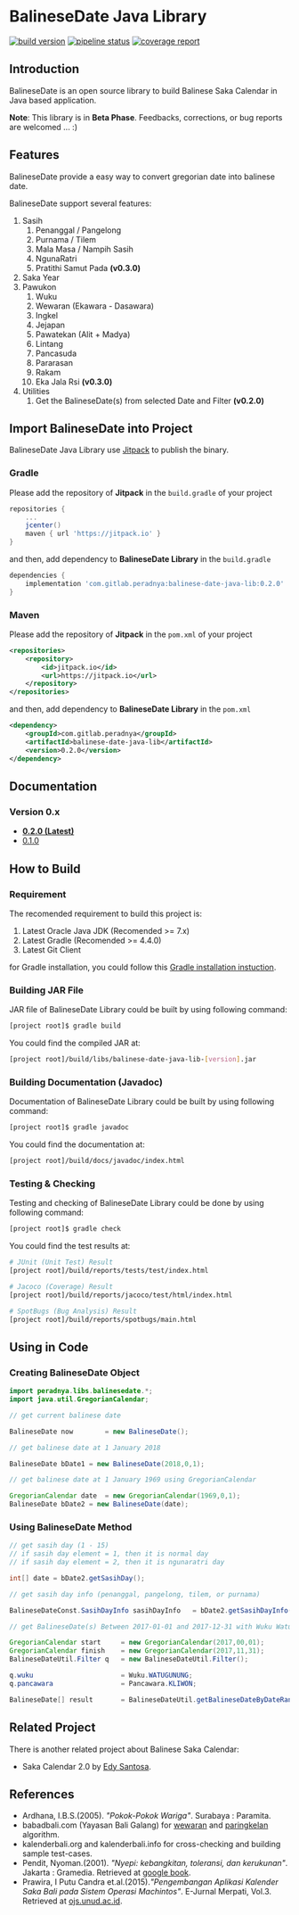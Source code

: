 # BalineseDate Java Library

[![build version](https://jitpack.io/v/com.gitlab.peradnya/balinese-date-java-lib.svg)](https://jitpack.io/#com.gitlab.peradnya/balinese-date-java-lib)
[![pipeline status](https://gitlab.com/peradnya/balinese-date-java-lib/badges/master/pipeline.svg)](https://gitlab.com/peradnya/balinese-date-java-lib/commits/master)
[![coverage report](https://gitlab.com/peradnya/balinese-date-java-lib/badges/master/coverage.svg)](https://gitlab.com/peradnya/balinese-date-java-lib/commits/master)

## Introduction

BalineseDate is an open source library to build Balinese Saka Calendar in Java based application.

**Note**: This library is in **Beta Phase**. Feedbacks, corrections, or bug reports are welcomed ... :)

## Features

BalineseDate provide a easy way to convert gregorian date into balinese date.

BalineseDate support several features:

1. Sasih
    1. Penanggal / Pangelong
    2. Purnama / Tilem
    3. Mala Masa / Nampih Sasih
    4. NgunaRatri
    5. Pratithi Samut Pada __(v0.3.0)__
2. Saka Year
3. Pawukon
    1. Wuku
    2. Wewaran (Ekawara - Dasawara)
    3. Ingkel
    4. Jejapan
    5. Pawatekan (Alit + Madya)
    6. Lintang
    7. Pancasuda
    8. Pararasan
    9. Rakam
    10. Eka Jala Rsi __(v0.3.0)__
4. Utilities
    1. Get the BalineseDate(s) from selected Date and Filter __(v0.2.0)__

## Import BalineseDate into Project

BalineseDate Java Library use [Jitpack](https://jitpack.io/#com.gitlab.peradnya/balinese-date-java-lib) to publish the binary.

### Gradle

Please add the repository of __Jitpack__ in the ```build.gradle``` of your project

```groovy
repositories {
    ...
    jcenter()
    maven { url 'https://jitpack.io' }
}
```

and then, add dependency to __BalineseDate Library__ in the ```build.gradle```

```groovy
dependencies {
    implementation 'com.gitlab.peradnya:balinese-date-java-lib:0.2.0'
}
```

### Maven

Please add the repository of __Jitpack__ in the ```pom.xml``` of your project

```xml
<repositories>
    <repository>
        <id>jitpack.io</id>
        <url>https://jitpack.io</url>
    </repository>
</repositories>
```

and then, add dependency to __BalineseDate Library__ in the ```pom.xml```

```xml
<dependency>
    <groupId>com.gitlab.peradnya</groupId>
    <artifactId>balinese-date-java-lib</artifactId>
    <version>0.2.0</version>
</dependency>
```

## Documentation

### Version 0.x

* [__0.2.0 (Latest)__](https://jitpack.io/com/gitlab/peradnya/balinese-date-java-lib/0.2.0/javadoc/)
* [0.1.0](https://jitpack.io/com/gitlab/peradnya/balinese-date-java-lib/0.1.0/javadoc/)

## How to Build

### Requirement

The recomended requirement to build this project is:

1. Latest Oracle Java JDK (Recomended >= 7.x)
2. Latest Gradle (Recomended >= 4.4.0)
3. Latest Git Client

for Gradle installation, you could follow this [Gradle installation instuction](https://gradle.org/install/).

### Building JAR File

JAR file of BalineseDate Library could be built by using following command:

```sh
[project root]$ gradle build
```

You could find the compiled JAR at:

```sh
[project root]/build/libs/balinese-date-java-lib-[version].jar
```

### Building Documentation (Javadoc)

Documentation of BalineseDate Library could be built by using following command:

```sh
[project root]$ gradle javadoc
```

You could find the documentation at:

```sh
[project root]/build/docs/javadoc/index.html
```

### Testing & Checking

Testing and checking of BalineseDate Library could be done by using following command:

```sh
[project root]$ gradle check
```

You could find the test results at:

```sh
# JUnit (Unit Test) Result
[project root]/build/reports/tests/test/index.html

# Jacoco (Coverage) Result
[project root]/build/reports/jacoco/test/html/index.html

# SpotBugs (Bug Analysis) Result
[project root]/build/reports/spotbugs/main.html
```

## Using in Code

### Creating BalineseDate Object

```java
import peradnya.libs.balinesedate.*;
import java.util.GregorianCalendar;

// get current balinese date

BalineseDate now        = new BalineseDate();

// get balinese date at 1 January 2018

BalineseDate bDate1 = new BalineseDate(2018,0,1);

// get balinese date at 1 January 1969 using GregorianCalendar

GregorianCalendar date  = new GregorianCalendar(1969,0,1);
BalineseDate bDate2 = new BalineseDate(date);
```

### Using BalineseDate Method

```java
// get sasih day (1 - 15)
// if sasih day element = 1, then it is normal day
// if sasih day element = 2, then it is ngunaratri day

int[] date = bDate2.getSasihDay();

// get sasih day info (penanggal, pangelong, tilem, or purnama)

BalineseDateConst.SasihDayInfo sasihDayInfo   = bDate2.getSasihDayInfo();

// get BalineseDate(s) Between 2017-01-01 and 2017-12-31 with Wuku Watugunung and Pancawara Kliwon

GregorianCalendar start     = new GregorianCalendar(2017,00,01);
GregorianCalendar finish    = new GregorianCalendar(2017,11,31);
BalineseDateUtil.Filter q   = new BalineseDateUtil.Filter();

q.wuku                      = Wuku.WATUGUNUNG;
q.pancawara                 = Pancawara.KLIWON;

BalineseDate[] result       = BalineseDateUtil.getBalineseDateByDateRange(q, start, finish);
```

## Related Project

There is another related project about Balinese Saka Calendar:

* Saka Calendar 2.0 by [Edy Santosa](https://github.com/edysantosa/sakacalendar).

## References

* Ardhana, I.B.S.(2005). *"Pokok-Pokok Wariga"*. Surabaya : Paramita.
* babadbali.com (Yayasan Bali Galang) for [wewaran](http://www.babadbali.com/pewarigaan/perhitungan.htm) and [paringkelan](http://www.babadbali.com/pewarigaan/paringkelan.htm) algorithm.
* kalenderbali.org and kalenderbali.info for cross-checking and building sample test-cases.
* Pendit, Nyoman.(2001). *"Nyepi: kebangkitan, toleransi, dan kerukunan"*. Jakarta : Gramedia. Retrieved at [google book](https://books.google.co.id/books?id=4ND9KPn2o8AC).
* Prawira, I Putu Candra et.al.(2015).*"Pengembangan Aplikasi Kalender Saka Bali pada Sistem Operasi Machintos"*. E-Jurnal Merpati, Vol.3. Retrieved at [ojs.unud.ac.id](https://ojs.unud.ac.id/index.php/merpati/article/view/17799/11547).